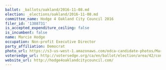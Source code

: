 ```yaml
---
ballot: _ballots/oakland/2016-11-08.md
election: _elections/oakland/2016-11-08.md
committee_name: Hodge 4 Oakland City Council 2016
filer_id: '1388731'
is_accepted_expenditure_ceiling: false
is_incumbent: false
name: Marcie Hodge
occupation: Non-profit Executive Director
party_affiliation: Democrat
photo_url: https://s3-us-west-1.amazonaws.com/odca-candidate-photos/Marcie-Hodge.png
votersedge_url: http://votersedge.org/ca/en/ballot/election/area/42/contests/contest/13238/candidate/130761?&county=Alameda%20County&election_authority_id=1
website_url: http://hodge4oaklandcitycouncil.com/
---
```


